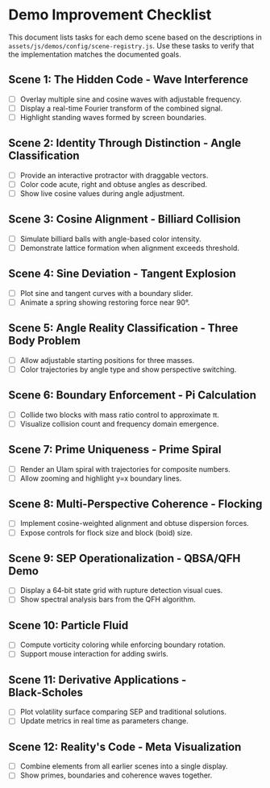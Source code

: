 # Demo Improvement Checklist

This document lists tasks for each demo scene based on the descriptions in
`assets/js/demos/config/scene-registry.js`. Use these tasks to verify that the
implementation matches the documented goals.

## Scene 1: The Hidden Code - Wave Interference
- [ ] Overlay multiple sine and cosine waves with adjustable frequency.
- [ ] Display a real-time Fourier transform of the combined signal.
- [ ] Highlight standing waves formed by screen boundaries.

## Scene 2: Identity Through Distinction - Angle Classification
- [ ] Provide an interactive protractor with draggable vectors.
- [ ] Color code acute, right and obtuse angles as described.
- [ ] Show live cosine values during angle adjustment.

## Scene 3: Cosine Alignment - Billiard Collision
- [ ] Simulate billiard balls with angle-based color intensity.
- [ ] Demonstrate lattice formation when alignment exceeds threshold.

## Scene 4: Sine Deviation - Tangent Explosion
- [ ] Plot sine and tangent curves with a boundary slider.
- [ ] Animate a spring showing restoring force near 90°.

## Scene 5: Angle Reality Classification - Three Body Problem
- [ ] Allow adjustable starting positions for three masses.
- [ ] Color trajectories by angle type and show perspective switching.

## Scene 6: Boundary Enforcement - Pi Calculation
- [ ] Collide two blocks with mass ratio control to approximate π.
- [ ] Visualize collision count and frequency domain emergence.

## Scene 7: Prime Uniqueness - Prime Spiral
- [ ] Render an Ulam spiral with trajectories for composite numbers.
- [ ] Allow zooming and highlight y=x boundary lines.

## Scene 8: Multi-Perspective Coherence - Flocking
- [ ] Implement cosine-weighted alignment and obtuse dispersion forces.
- [ ] Expose controls for flock size and block (boid) size.

## Scene 9: SEP Operationalization - QBSA/QFH Demo
- [ ] Display a 64‑bit state grid with rupture detection visual cues.
- [ ] Show spectral analysis bars from the QFH algorithm.

## Scene 10: Particle Fluid
- [ ] Compute vorticity coloring while enforcing boundary rotation.
- [ ] Support mouse interaction for adding swirls.

## Scene 11: Derivative Applications - Black‑Scholes
- [ ] Plot volatility surface comparing SEP and traditional solutions.
- [ ] Update metrics in real time as parameters change.

## Scene 12: Reality's Code - Meta Visualization
- [ ] Combine elements from all earlier scenes into a single display.
- [ ] Show primes, boundaries and coherence waves together.
